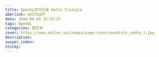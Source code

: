 ```yaml
---
title: OpenGL学习记录 Hello Triangle
abbrlink: a627ba0f
date: 2024-04-05 15:32:57
tags: OpenGL
categories: 图形学
cover: https://www.notion.so/images/page-cover/woodcuts_sekka_1.jpg
description:
swiper_index:
sticky:
---
```


